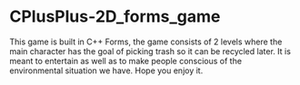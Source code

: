 # CPlusPlus-2D_forms_game
This game is built in C++ Forms, the game consists of 2 levels where the main character has the goal of picking trash so it can be recycled later. It is meant to entertain as well as to make people conscious of the environmental situation we have. Hope you enjoy it.
